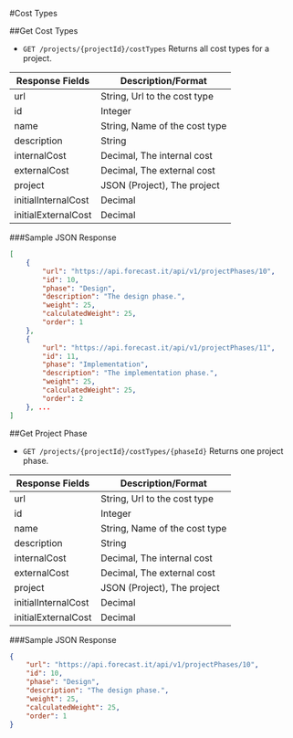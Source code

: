 #Cost Types

##Get Cost Types

* `GET /projects/{projectId}/costTypes` Returns all cost types for a project.

|Response Fields | Description/Format|
|------------ | -------------|
|url | String, Url to the cost type|
|id | Integer|
|name | String, Name of the cost type|
|description | String|
|internalCost | Decimal, The internal cost|
|externalCost | Decimal, The external cost|
|project | JSON (Project), The project|
|initialInternalCost | Decimal|
|initialExternalCost | Decimal|

###Sample JSON Response
```json
[
    {
	    "url": "https://api.forecast.it/api/v1/projectPhases/10",
	    "id": 10,
	    "phase": "Design",
	    "description": "The design phase.",
	    "weight": 25,
	    "calculatedWeight": 25,
	    "order": 1
    },
	{
	    "url": "https://api.forecast.it/api/v1/projectPhases/11",
	    "id": 11,
	    "phase": "Implementation",
	    "description": "The implementation phase.",
	    "weight": 25,
	    "calculatedWeight": 25,
	    "order": 2
    }, ...
]
```

##Get Project Phase

* `GET /projects/{projectId}/costTypes/{phaseId}` Returns one project phase.

Response Fields | Description/Format|
|------------ | -------------|
|url | String, Url to the cost type|
|id | Integer|
|name | String, Name of the cost type|
|description | String|
|internalCost | Decimal, The internal cost|
|externalCost | Decimal, The external cost|
|project | JSON (Project), The project|
|initialInternalCost | Decimal|
|initialExternalCost | Decimal|

###Sample JSON Response
```json
{
	"url": "https://api.forecast.it/api/v1/projectPhases/10",
	"id": 10,
	"phase": "Design",
	"description": "The design phase.",
	"weight": 25,
	"calculatedWeight": 25,
	"order": 1
}
```